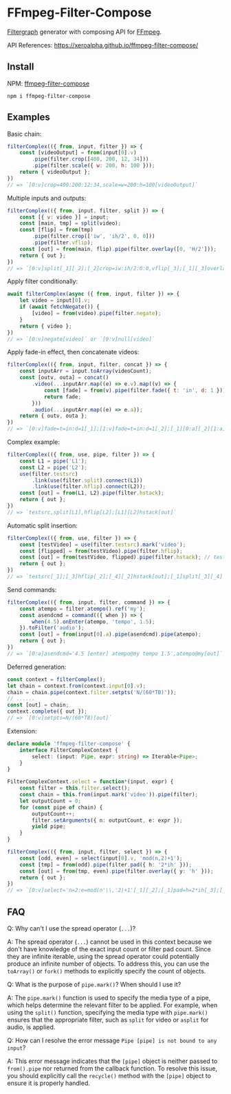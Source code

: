 # FFmpeg-Filter-Compose

[Filtergraph](https://ffmpeg.org/ffmpeg-filters.html#Filtergraph-description) generator with composing API for [FFmpeg](https://ffmpeg.org/).

API References: https://xeroalpha.github.io/ffmpeg-filter-compose/

## Install

NPM: [ffmpeg-filter-compose](https://www.npmjs.com/package/ffmpeg-filter-compose)

```
npm i ffmpeg-filter-compose
```

## Examples

Basic chain:
```js
filterComplex(({ from, input, filter }) => {
    const [videoOutput] = from(input[0].v)
        .pipe(filter.crop([400, 200, 12, 34]))
        .pipe(filter.scale({ w: 200, h: 100 }));
    return { videoOutput };
})
// => `[0:v]crop=400:200:12:34,scale=w=200:h=100[videoOutput]`
```

Multiple inputs and outputs:
```js
filterComplex(({ from, input, filter, split }) => {
    const [{ v: video }] = input;
    const [main, tmp] = split(video);
    const [flip] = from(tmp)
        .pipe(filter.crop(['iw', 'ih/2', 0, 0]))
        .pipe(filter.vflip);
    const [out] = from(main, flip).pipe(filter.overlay([0, 'H/2']));
    return { out };
})
// => `[0:v]split[_1][_2];[_2]crop=iw:ih/2:0:0,vflip[_3];[_1][_3]overlay=0:H/2[out]`
```

Apply filter conditionally:
```js
await filterComplex(async ({ from, input, filter }) => {
    let video = input[0].v;
    if (await fetchNegate()) {
        [video] = from(video).pipe(filter.negate);
    }
    return { video };
})
// => `[0:v]negate[video]` or `[0:v]null[video]`
```

Apply fade-in effect, then concatenate videos:
```js
filterComplex(({ from, input, filter, concat }) => {
    const inputArr = input.toArray(videoCount);
    const [outv, outa] = concat()
        .video(...inputArr.map((e) => e.v).map((v) => {
            const [fade] = from(v).pipe(filter.fade({ t: 'in', d: 1 }));
            return fade;
        }))
        .audio(...inputArr.map((e) => e.a));
    return { outv, outa };
})
// => `[0:v]fade=t=in:d=1[_1];[1:v]fade=t=in:d=1[_2];[_1][0:a][_2][1:a]concat=n=2:v=1:a=1[outv][outa]`
```

Complex example:
```js
filterComplex(({ from, use, pipe, filter }) => {
    const L1 = pipe('L1');
    const L2 = pipe('L2');
    use(filter.testsrc)
        .link(use(filter.split).connect(L1))
        .link(use(filter.hflip).connect(L2));
    const [out] = from(L1, L2).pipe(filter.hstack);
    return { out };
})
// => `testsrc,split[L1],hflip[L2];[L1][L2]hstack[out]`
```

Automatic split insertion:
```js
filterComplex(({ from, use, filter }) => {
    const [testVideo] = use(filter.testsrc).mark('video');
    const [flipped] = from(testVideo).pipe(filter.hflip);
    const [out] = from(testVideo, flipped).pipe(filter.hstack); // testVideo is used twice!
    return { out };
})
// => `testsrc[_1];[_3]hflip[_2];[_4][_2]hstack[out];[_1]split[_3][_4]`
```

Send commands:
```js
filterComplex(({ from, input, filter, command }) => {
    const atempo = filter.atempo().ref('my');
    const asendcmd = command(({ when }) => {
        when(4.5).onEnter(atempo, 'tempo', 1.5);
    }).toFilter('audio');
    const [out] = from(input[0].a).pipe(asendcmd).pipe(atempo);
    return { out };
})
// => `[0:a]asendcmd='4.5 [enter] atempo@my tempo 1.5',atempo@my[out]`
```

Deferred generation:
```js
const context = filterComplex();
let chain = context.from(context.input[0].v);
chain = chain.pipe(context.filter.setpts('N/(60*TB)'));
// ......
const [out] = chain;
context.complete({ out });
// => `[0:v]setpts=N/(60*TB)[out]`
```

Extension:
```ts
declare module 'ffmpeg-filter-compose' {
    interface FilterComplexContext {
        select: (input: Pipe, expr: string) => Iterable<Pipe>;
    }
}

FilterComplexContext.select = function*(input, expr) {
    const filter = this.filter.select();
    const chain = this.from(input.mark('video')).pipe(filter);
    let outputCount = 0;
    for (const pipe of chain) {
        outputCount++;
        filter.setArguments({ n: outputCount, e: expr });
        yield pipe;
    }
}

filterComplex(({ from, input, filter, select }) => {
    const [odd, even] = select(input[0].v, 'mod(n,2)+1');
    const [tmp] = from(odd).pipe(filter.pad({ h: '2*ih' }));
    const [out] = from(tmp, even).pipe(filter.overlay({ y: 'h' }));
    return { out };
})
// => `[0:v]select='n=2:e=mod(n'\\,'2)+1'[_1][_2];[_1]pad=h=2*ih[_3];[_3][_2]overlay=y=h[out]`
```

## FAQ

Q: Why can't I use the spread operator (`...`)?

A: The spread operator (`...`) cannot be used in this context because we don't have knowledge of the exact input count or filter pad count. Since they are infinite iterable, using the spread operator could potentially produce an infinite number of objects. To address this, you can use the `toArray()` or `fork()` methods to explicitly specify the count of objects.

Q: What is the purpose of `pipe.mark()`? When should I use it?

A: The `pipe.mark()` function is used to specify the media type of a pipe, which helps determine the relevant filter to be applied. For example, when using the `split()` function, specifying the media type with `pipe.mark()` ensures that the appropriate filter, such as `split` for video or `asplit` for audio, is applied.

Q: How can I resolve the error message `Pipe [pipe] is not bound to any input`?

A: This error message indicates that the `[pipe]` object is neither passed to `from().pipe` nor returned from the callback function. To resolve this issue, you should explicitly call the `recycle()` method with the `[pipe]` object to ensure it is properly handled.
